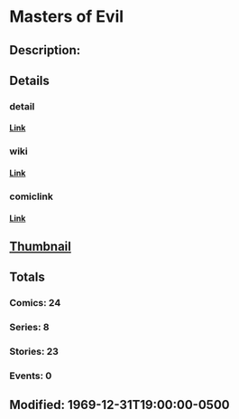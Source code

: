 # Masters of Evil
## Description: 
## Details
### detail
#### [Link](http://marvel.com/characters/1396/masters_of_evil?utm_campaign=apiRef&utm_source=225578a89fc76f3d20fbffda5d17a88d)
### wiki
#### [Link](http://marvel.com/universe/Masters_of_Evil?utm_campaign=apiRef&utm_source=225578a89fc76f3d20fbffda5d17a88d)
### comiclink
#### [Link](http://marvel.com/comics/characters/1011279/masters_of_evil?utm_campaign=apiRef&utm_source=225578a89fc76f3d20fbffda5d17a88d)
## [Thumbnail](http://i.annihil.us/u/prod/marvel/i/mg/9/30/4c002e75e67db.jpg)
## Totals
### Comics: 24
### Series: 8
### Stories: 23
### Events: 0
## Modified: 1969-12-31T19:00:00-0500